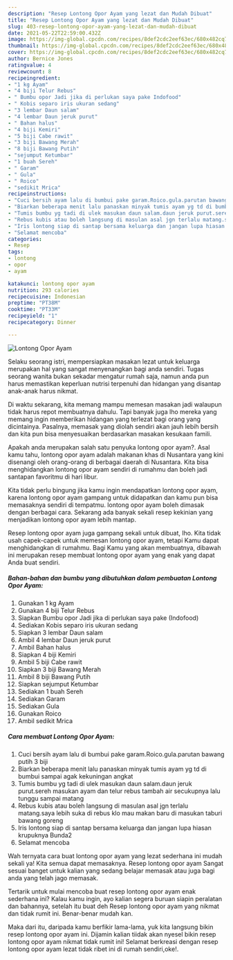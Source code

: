 ```yaml
---
description: "Resep Lontong Opor Ayam yang lezat dan Mudah Dibuat"
title: "Resep Lontong Opor Ayam yang lezat dan Mudah Dibuat"
slug: 403-resep-lontong-opor-ayam-yang-lezat-dan-mudah-dibuat
date: 2021-05-22T22:59:00.432Z
image: https://img-global.cpcdn.com/recipes/8def2cdc2eef63ec/680x482cq70/lontong-opor-ayam-foto-resep-utama.jpg
thumbnail: https://img-global.cpcdn.com/recipes/8def2cdc2eef63ec/680x482cq70/lontong-opor-ayam-foto-resep-utama.jpg
cover: https://img-global.cpcdn.com/recipes/8def2cdc2eef63ec/680x482cq70/lontong-opor-ayam-foto-resep-utama.jpg
author: Bernice Jones
ratingvalue: 4
reviewcount: 8
recipeingredient:
- "1 kg Ayam"
- "4 biji Telur Rebus"
- " Bumbu opor Jadi jika di perlukan saya pake Indofood"
- " Kobis separo iris ukuran sedang"
- "3 lembar Daun salam"
- "4 lembar Daun jeruk purut"
- " Bahan halus"
- "4 biji Kemiri"
- "5 biji Cabe rawit"
- "3 biji Bawang Merah"
- "8 biji Bawang Putih"
- "sejumput Ketumbar"
- "1 buah Sereh"
- " Garam"
- " Gula"
- " Roico"
- "sedikit Mrica"
recipeinstructions:
- "Cuci bersih ayam lalu di bumbui pake garam.Roico.gula.parutan bawang putih 3 biji"
- "Biarkan beberapa menit lalu panaskan minyak tumis ayam yg td di bumbui sampai agak kekuningan angkat"
- "Tumis bumbu yg tadi di ulek masukan daun salam.daun jeruk purut.sereh masukan ayam dan telur rebus tambah air secukupnya lalu tunggu sampai matang"
- "Rebus kubis atau boleh langsung di masulan asal jgn terlalu matang.saya lebih suka di rebus klo mau makan baru di masukan taburi bawang goreng"
- "Iris lontong siap di santap bersama keluarga dan jangan lupa hiasan krupuknya Bunda2"
- "Selamat mencoba"
categories:
- Resep
tags:
- lontong
- opor
- ayam

katakunci: lontong opor ayam 
nutrition: 293 calories
recipecuisine: Indonesian
preptime: "PT38M"
cooktime: "PT33M"
recipeyield: "1"
recipecategory: Dinner

---
```



![Lontong Opor Ayam](https://img-global.cpcdn.com/recipes/8def2cdc2eef63ec/680x482cq70/lontong-opor-ayam-foto-resep-utama.jpg)

Selaku seorang istri, mempersiapkan masakan lezat untuk keluarga merupakan hal yang sangat menyenangkan bagi anda sendiri. Tugas seorang  wanita bukan sekadar mengatur rumah saja, namun anda pun harus memastikan keperluan nutrisi terpenuhi dan hidangan yang disantap anak-anak harus nikmat.

Di waktu  sekarang, kita memang mampu memesan masakan jadi walaupun tidak harus repot membuatnya dahulu. Tapi banyak juga lho mereka yang memang ingin memberikan hidangan yang terlezat bagi orang yang dicintainya. Pasalnya, memasak yang diolah sendiri akan jauh lebih bersih dan kita pun bisa menyesuaikan berdasarkan masakan kesukaan famili. 



Apakah anda merupakan salah satu penyuka lontong opor ayam?. Asal kamu tahu, lontong opor ayam adalah makanan khas di Nusantara yang kini disenangi oleh orang-orang di berbagai daerah di Nusantara. Kita bisa menghidangkan lontong opor ayam sendiri di rumahmu dan boleh jadi santapan favoritmu di hari libur.

Kita tidak perlu bingung jika kamu ingin mendapatkan lontong opor ayam, karena lontong opor ayam gampang untuk didapatkan dan kamu pun bisa memasaknya sendiri di tempatmu. lontong opor ayam boleh dimasak dengan berbagai cara. Sekarang ada banyak sekali resep kekinian yang menjadikan lontong opor ayam lebih mantap.

Resep lontong opor ayam juga gampang sekali untuk dibuat, lho. Kita tidak usah capek-capek untuk memesan lontong opor ayam, tetapi Kamu dapat menghidangkan di rumahmu. Bagi Kamu yang akan membuatnya, dibawah ini merupakan resep membuat lontong opor ayam yang enak yang dapat Anda buat sendiri.

<!--inarticleads1-->

##### Bahan-bahan dan bumbu yang dibutuhkan dalam pembuatan Lontong Opor Ayam:

1. Gunakan 1 kg Ayam
1. Gunakan 4 biji Telur Rebus
1. Siapkan  Bumbu opor Jadi jika di perlukan saya pake (Indofood)
1. Sediakan  Kobis separo iris ukuran sedang
1. Siapkan 3 lembar Daun salam
1. Ambil 4 lembar Daun jeruk purut
1. Ambil  Bahan halus
1. Siapkan 4 biji Kemiri
1. Ambil 5 biji Cabe rawit
1. Siapkan 3 biji Bawang Merah
1. Ambil 8 biji Bawang Putih
1. Siapkan sejumput Ketumbar
1. Sediakan 1 buah Sereh
1. Sediakan  Garam
1. Sediakan  Gula
1. Gunakan  Roico
1. Ambil sedikit Mrica




<!--inarticleads2-->

##### Cara membuat Lontong Opor Ayam:

1. Cuci bersih ayam lalu di bumbui pake garam.Roico.gula.parutan bawang putih 3 biji
1. Biarkan beberapa menit lalu panaskan minyak tumis ayam yg td di bumbui sampai agak kekuningan angkat
1. Tumis bumbu yg tadi di ulek masukan daun salam.daun jeruk purut.sereh masukan ayam dan telur rebus tambah air secukupnya lalu tunggu sampai matang
1. Rebus kubis atau boleh langsung di masulan asal jgn terlalu matang.saya lebih suka di rebus klo mau makan baru di masukan taburi bawang goreng
1. Iris lontong siap di santap bersama keluarga dan jangan lupa hiasan krupuknya Bunda2
1. Selamat mencoba




Wah ternyata cara buat lontong opor ayam yang lezat sederhana ini mudah sekali ya! Kita semua dapat memasaknya. Resep lontong opor ayam Sangat sesuai banget untuk kalian yang sedang belajar memasak atau juga bagi anda yang telah jago memasak.

Tertarik untuk mulai mencoba buat resep lontong opor ayam enak sederhana ini? Kalau kamu ingin, ayo kalian segera buruan siapin peralatan dan bahannya, setelah itu buat deh Resep lontong opor ayam yang nikmat dan tidak rumit ini. Benar-benar mudah kan. 

Maka dari itu, daripada kamu berfikir lama-lama, yuk kita langsung bikin resep lontong opor ayam ini. Dijamin kalian tiidak akan nyesel bikin resep lontong opor ayam nikmat tidak rumit ini! Selamat berkreasi dengan resep lontong opor ayam lezat tidak ribet ini di rumah sendiri,oke!.

